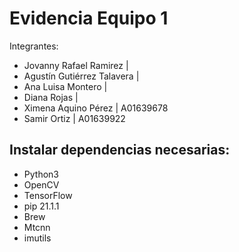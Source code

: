 # Evidencia Equipo 1
Integrantes: 
- Jovanny Rafael Ramirez | 
- Agustín Gutiérrez Talavera | 
- Ana Luisa Montero | 
- Diana Rojas | 
- Ximena Aquino Pérez | A01639678
- Samir Ortiz | A01639922
## Instalar dependencias necesarias:
- Python3
- OpenCV
- TensorFlow
- pip 21.1.1
- Brew
- Mtcnn
- imutils

